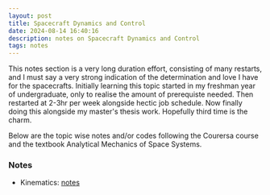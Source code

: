 ```yaml
---
layout: post
title: Spacecraft Dynamics and Control
date: 2024-08-14 16:40:16
description: notes on Spacecraft Dynamics and Control
tags: notes
---
```


This notes section is a very long duration effort, consisting of many restarts, and I must say a very strong indication of the
determination and love I have for the spacecrafts. Initially learning this topic started in my freshman year of undergraduate, only to realise the amount of prerequiste needed. Then restarted at 2-3hr per week alongside hectic job schedule. Now finally doing this alongside my master's thesis work. Hopefully third time is the charm.

Below are the topic wise notes and/or codes following the Courersa course and the textbook Analytical Mechanics of Space Systems.

### Notes

- Kinematics: [notes](https://drive.google.com/file/d/1kgS0PRBhvhhxX8ntvf_C5U4Viza0N_D1/view?usp=sharing)
